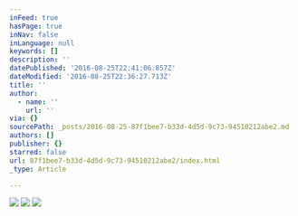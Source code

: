 ```yaml
---
inFeed: true
hasPage: true
inNav: false
inLanguage: null
keywords: []
description: ''
datePublished: '2016-08-25T22:41:06.857Z'
dateModified: '2016-08-25T22:36:27.713Z'
title: ''
author:
  - name: ''
    url: ''
via: {}
sourcePath: _posts/2016-08-25-87f1bee7-b33d-4d5d-9c73-94510212abe2.md
authors: []
publisher: {}
starred: false
url: 87f1bee7-b33d-4d5d-9c73-94510212abe2/index.html
_type: Article

---
```

![](https://the-grid-user-content.s3-us-west-2.amazonaws.com/b32a4f0e-68f9-48e5-95c3-bf31265cc239.jpg)
![](https://the-grid-user-content.s3-us-west-2.amazonaws.com/3ea71147-c593-4d41-8316-79a91989e09d.jpg)
![](https://the-grid-user-content.s3-us-west-2.amazonaws.com/63790cc7-9b35-4e38-81e0-ad0ed2296cbc.jpg)